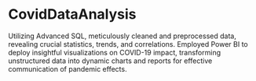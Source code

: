 # CovidDataAnalysis
Utilizing Advanced SQL, meticulously cleaned and preprocessed data, revealing crucial statistics, trends, and correlations. Employed Power BI to deploy insightful visualizations on COVID-19 impact, transforming unstructured data into dynamic charts and reports for effective communication of pandemic effects.
